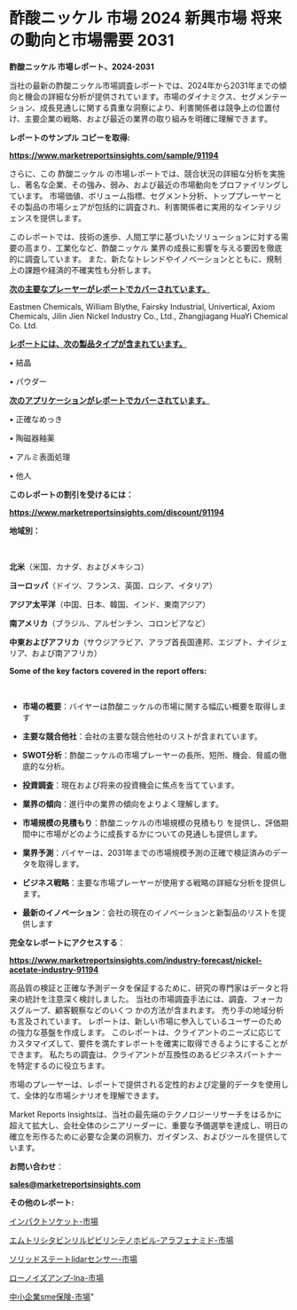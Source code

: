 # 酢酸ニッケル 市場 2024 新興市場 将来の動向と市場需要 2031

<strong>酢酸ニッケル 市場レポート、2024-2031</strong>

当社の最新の酢酸ニッケル市場調査レポートでは、2024年から2031年までの傾向と機会の詳細な分析が提供されています。市場のダイナミクス、セグメンテーション、成長見通しに関する貴重な洞察により、利害関係者は競争上の位置付け、主要企業の戦略、および最近の業界の取り組みを明確に理解できます。



<strong>レポートのサンプル コピーを取得:</strong> <a href=https://www.marketreportsinsights.com/sample/91194>

<strong><u>https://www.marketreportsinsights.com/sample/91194</u></strong></a>

さらに、この 酢酸ニッケル の市場レポートでは、競合状況の詳細な分析を実施し、著名な企業、その強み、弱み、および最近の市場動向をプロファイリングしています。 市場価値、ボリューム指標、セグメント分析、トッププレーヤーとその製品の市場シェアが包括的に調査され、利害関係者に実用的なインテリジェンスを提供します。

このレポートでは、技術の進歩、人間工学に基づいたソリューションに対する需要の高まり、工業化など、酢酸ニッケル 業界の成長に影響を与える要因を徹底的に調査しています。 また、新たなトレンドやイノベーションとともに、規制上の課題や経済的不確実性も分析します。



<strong><u>次の主要なプレーヤーがレポートでカバーされています。</u></strong>

Eastmen Chemicals, William Blythe, Fairsky Industrial, Univertical, Axiom Chemicals, Jilin Jien Nickel Industry Co., Ltd., Zhangjiagang HuaYi Chemical Co. Ltd.



<strong><u><b>レポートには、次の製品タイプが含まれています。</b></u></strong>

• 結晶

• パウダー



<strong><u><b>次のアプリケーションがレポートでカバーされています。</b></u></strong>

• 正確なめっき

• 陶磁器釉薬

• アルミ表面処理

• 他人



<strong><b>このレポートの割引を受けるには：</b></strong>

<a href=https://www.marketreportsinsights.com/discount/91194>

<strong><u>https://www.marketreportsinsights.com/discount/91194</u></strong></a>



<strong>地域別：</strong>

<strong> </strong>



<strong>北米</strong>（米国、カナダ、およびメキシコ）



<strong>ヨーロッパ</strong>（ドイツ、フランス、英国、ロシア、イタリア）



<strong>アジア太平洋</strong>（中国、日本、韓国、インド、東南アジア）



<strong>南アメリカ</strong>（ブラジル、アルゼンチン、コロンビアなど）



<strong>中東およびアフリカ</strong>（サウジアラビア、アラブ首長国連邦、エジプト、ナイジェリア、および南アフリカ）



<strong>Some of the key factors covered in the report offers:</strong>

<strong> </strong>
<ul>
  <li>

<strong>市場の概要</strong>：バイヤーは酢酸ニッケルの市場に関する幅広い概要を取得します</li>
  <li>

<strong>主要な競合他社</strong>：会社の主要な競合他社のリストが含まれています。</li>
  <li>

<strong>SWOT分析</strong>：酢酸ニッケルの市場プレーヤーの長所、短所、機会、脅威の徹底的な分析。</li>
  <li>

<strong>投資調査</strong>：現在および将来の投資機会に焦点を当てています。</li>
  <li>

<strong>業界の傾向</strong>：進行中の業界の傾向をよりよく理解します。</li>
  <li>

<strong>市場規模の見積もり</strong>：酢酸ニッケルの市場規模の見積もり を提供し、評価期間中に市場がどのように成長するかについての見通しも提供します。</li>
  <li>

<strong>業界予測</strong>：バイヤーは、2031年までの市場規模予測の正確で検証済みのデータを取得します。</li>
  <li>

<strong>ビジネス戦略</strong>：主要な市場プレーヤーが使用する戦略の詳細な分析を提供します。</li>
  <li>

<strong>最新のイノベーション</strong>：会社の現在のイノベーションと新製品のリストを提供します</li>
</ul>


<strong>完全なレポートにアクセスする</strong>：

<a href=https://www.marketreportsinsights.com/industry-forecast/nickel-acetate-industry-91194>

<strong><u>https://www.marketreportsinsights.com/industry-forecast/nickel-acetate-industry-91194</u></strong></a>

高品質の検証と正確な予測データを保証するために、研究の専門家はデータと将来の統計を注意深く検討しました。 当社の市場調査手法には、調査、フォーカスグループ、顧客観察などのいくつ かの方法が含まれます。 売り手の地域分析も言及されています。 レポートは、新しい市場に参入しているユーザーのための強力な基盤を作成します。 このレポートは、クライアントのニーズに応じてカスタマイズして、要件を満たすレポートを確実に取得できるようにすることができます。 私たちの調査は、クライアントが互換性のあるビジネスパートナーを特定するのに役立ちます。

市場のプレーヤーは、レポートで提供される定性的および定量的データを使用して、全体的な市場シナリオを理解できます。

Market Reports Insightsは、当社の最先端のテクノロジーリサーチをはるかに超えて拡大し、会社全体のシニアリーダーに、重要な予備選挙を達成し、明日の確立を形作るために必要な企業の洞察力、ガイダンス、およびツールを提供しています。



<strong><b>お問い合わせ</b></strong>：

<a href=mailto:sales@marketreportsinsights.com>

<strong><u>sales@marketreportsinsights.com</u></strong></a>



<strong>その他のレポート:</strong>

<a href=https://www.linkedin.com/pulse/インパクトソケット-市場-2023-競争分析と事業成長-2030-pr-news-hub-s2hqf/>インパクトソケット-市場</a>

<a href=https://www.linkedin.com/pulse/エムトリシタビンリルピビリンテノホビル-アラフェナミド-市場-2023-pnatf/>エムトリシタビンリルピビリンテノホビル-アラフェナミド-市場</a>

<a href=https://www.linkedin.com/pulse/ソリッドステートlidarセンサー-市場-2023-swot-分析と成長率-2030-whu4f/>ソリッドステートlidarセンサー-市場</a>

<a href=https://www.linkedin.com/pulse/ローノイズアンプ-lna-市場-2023-収益と成長ドライバー-2030-9bmff/>ローノイズアンプ-lna-市場</a>

<a href=https://www.linkedin.com/pulse/中小企業sme保険-市場-2023-最新の-cagr-および成長分析-2030-dyemf/>中小企業sme保険-市場</a>"
